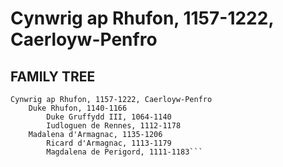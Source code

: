 # Cynwrig ap Rhufon, 1157-1222, Caerloyw-Penfro

## FAMILY TREE 
```
Cynwrig ap Rhufon, 1157-1222, Caerloyw-Penfro
	Duke Rhufon, 1140-1166
		Duke Gruffydd III, 1064-1140
		Iudloguen de Rennes, 1112-1178
	Madalena d'Armagnac, 1135-1206
		Ricard d'Armagnac, 1113-1179
		Magdalena de Perigord, 1111-1183```
